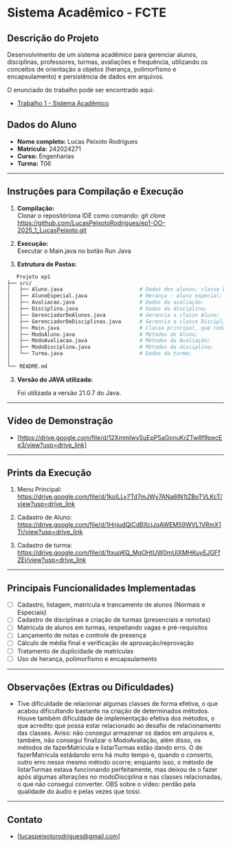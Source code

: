 # Sistema Acadêmico - FCTE

## Descrição do Projeto

Desenvolvimento de um sistema acadêmico para gerenciar alunos, disciplinas, professores, turmas, avaliações e frequência, utilizando os conceitos de orientação a objetos (herança, polimorfismo e encapsulamento) e persistência de dados em arquivos.

O enunciado do trabalho pode ser encontrado aqui:
- [Trabalho 1 - Sistema Acadêmico](https://github.com/lboaventura25/OO-T06_2025.1_UnB_FCTE/blob/main/trabalhos/ep1/README.md)

## Dados do Aluno

- **Nome completo:** Lucas Peixoto Rodrigues
- **Matrícula:** 242024271
- **Curso:** Engenharias
- **Turma:** T06

---

## Instruções para Compilação e Execução

1. **Compilação:**  
   Clonar o repositóriona IDE como comando: git clone https://github.com/LucasPeixotoRodrigues/ep1-OO-2025_1_LucasPeixoto.git

2. **Execução:**  
   Executar o Main.java no botão Run Java

3. **Estrutura de Pastas:**  
```bash
   Projeto ep1
├── src/
│   ├── Aluno.java                         # Dados dos alunos; classe base;
│   ├── AlunoEspecial.java                 # Herança - aluno especial;
│   ├── Avaliacao.java                     # Dados da avaliação;
│   ├── Disciplina.java                    # Dados da disciplina;
│   ├── GerenciadorDeAlunos.java           # Gerencia a classe Aluno;
│   ├── GerenciadorDeDisciplinas.java      # Gerencia a classe Disciplina;
│   ├── Main.java                          # Classe principal, que rodará o código;
│   ├── ModoAluno.java                     # Métodos do Aluno;
│   ├── ModoAvaliacao.java                 # Métodos da Avaliação;
│   ├── ModoDisciplina.java                # Métodos da disciplina;
│   └── Turma.java                         # Dados da turma;
│
└── README.md

```
3. **Versão do JAVA utilizada:**  

   Foi utilizada a versão 21.0.7 do Java.

---

## Vídeo de Demonstração

- [https://drive.google.com/file/d/12XmmIwySuEpP5aGonuKrZTw8f9pecEe3/view?usp=drive_link]

---

## Prints da Execução

1. Menu Principal:  
   https://drive.google.com/file/d/1koILLy7Td7mJWy7ANa6lN1tZBoTVLKcT/view?usp=drive_link

2. Cadastro de Aluno:  
   https://drive.google.com/file/d/1HnjudQiCdBXcjJqAWEM59WVL1VRmX1Tr/view?usp=drive_link

3. Cadastro de turma:  
   https://drive.google.com/file/d/1txuqKQ_MqOHtUW0mUlXMHKuyEJGFfZEj/view?usp=drive_link

---

## Principais Funcionalidades Implementadas

- [ ] Cadastro, listagem, matrícula e trancamento de alunos (Normais e Especiais)
- [ ] Cadastro de disciplinas e criação de turmas (presenciais e remotas)
- [ ] Matrícula de alunos em turmas, respeitando vagas e pré-requisitos
- [ ] Lançamento de notas e controle de presença
- [ ] Cálculo de média final e verificação de aprovação/reprovação
- [ ] Tratamento de duplicidade de matrículas
- [ ] Uso de herança, polimorfismo e encapsulamento

---

## Observações (Extras ou Dificuldades)

- Tive dificuldade de relacionar algumas classes de forma efetiva, o que acabou dificultando bastante na criação de determinados métodos. Houve também dificuldade de implementação efetiva dos métodos, o que acredito que possa estar relacionado ao desafio de relacionamento das classes. Aviso: não consegui armazenar os dados em arquivos e, também, não consegui finalizar o ModoAvaliação, além disso, os métodos de fazerMatricula e listarTurmas estão dando erro. O de fazerMatricula estádando erro há muito tempo e, quando o conserto, outro erro nesse mesmo método ocorre; enquanto isso, o método de listarTurmas estava funcionando perfeitamente, mas deixou de o fazer após algumas alterações no modoDisciplina e nas classes relacionadas, o que não consegui converter. OBS sobre o vídeo: perdão pela qualidade do áudio e pelas vezes que tossi.

---

## Contato

- [lucaspeixotorodrigues@gmail.com]
